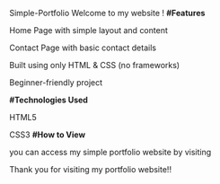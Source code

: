 Simple-Portfolio 
     Welcome to my website !
**#Features**

Home Page with simple layout and content

Contact Page with basic contact details

Built using only HTML & CSS (no frameworks)

Beginner-friendly project

**#Technologies Used**

HTML5

CSS3
**#How to View**

you can access my simple portfolio website by visiting 

Thank you for visiting my portfolio website!!
